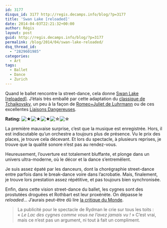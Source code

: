 ```yaml
---
id: 3177
disqus_id: 3177 http://regis.decamps.info/blog/?p=3177
title: 'Swan Lake [reloaded]'
date: 2014-04-03T22:21:32+00:00
author: Régis
layout: post
guid: http://regis.decamps.info/blog/?p=3177
permalink: /blog/2014/04/swan-lake-reloaded/
dsq_thread_id:
  - "2829601985"
categories:
  - Art
tags:
  - Ballet
  - Dance
  - Zurich
---
```

Quand le ballet rencontre la street-dance, cela donne [Swan Lake [reloaded]](http://www.swanlake-show.ch/). J’étais très emballé par cette adaptation du [classique de Tchaikovsky](https://play.spotify.com/album/3fVjvRz5dRNNWDk12EkDGc "Le Lac des cygnes, par l'orchestre national du Bolchoï, sur Spotify"), un peu à la façon de <a href="http://www.imdb.com/title/tt0117509" title="Romeo+Juliet, sur l'IMDb" target="_blank">Romeo+Juliet de Luhrmann</a> ou de ces excellentes [Liaisons Dangereuses](http://regis.decamps.info/blog/2012/02/les-liaisons-dangereuses/ "Mon avis sur les Liaisons dangereuses mises en scène par Malkovich").

**Rating:** ![&#9733;](http://regis.decamps.info/blog/wp-content/plugins/xavins-review-ratings/default/star.png "3/5")![&#9733;](http://regis.decamps.info/blog/wp-content/plugins/xavins-review-ratings/default/star.png "3/5")![&#9733;](http://regis.decamps.info/blog/wp-content/plugins/xavins-review-ratings/default/star.png "3/5")![&#9734;](http://regis.decamps.info/blog/wp-content/plugins/xavins-review-ratings/default/blank_star.png "3/5")![&#9734;](http://regis.decamps.info/blog/wp-content/plugins/xavins-review-ratings/default/blank_star.png "3/5") 


  
<!--more-->


  


La première mauvaise surprise, c’est que la musique est enregistrée. Hors, il est indiscutable qu’un orchestre a toujours plus de présence. Vu le prix des places, je trouve cela décevant. Et lors du spectacle, à plusieurs reprises, je trouve que la qualité sonore n’est pas au rendez-vous.

Heureusement, l’ouverture est totalement bluffante, et plonge dans un univers ultra-moderne, où le décor et la dance s’entremêlent.

Je suis assez épaté par les danceurs, dont la chorégraphie street-dance entre parfois dans le break-dance voire dans l’acrobatie. Mais, finalement, je trouve lors prestation assez répétitive, et pas toujours bien synchronisée.

Enfin, dans cette vision street-dance du ballet, les cygnes sont des prostutées droguées et Rothbart est leur proxénète. On dépasse le _reloaded_… J’aurais peut-être dû lire <a href="http://www.lemonde.fr/culture/article/2013/10/04/dans-swan-lake-les-cygnes-sont-des-putes-le-sorcier-un-dealer_3489822_3246.html" target="_blank">la critique du Monde</a>.

> La publicité pour le spectacle de Rydman le crie sur tous les toits : « _Le Lac des cygnes comme vous ne l’avez jamais vu !_ » C’est vrai, mais ce n’est pas un argument, ni tout à fait un compliment.
